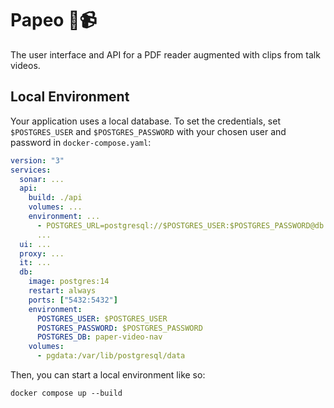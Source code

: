 # Papeo 📄📹

The user interface and API for a PDF reader augmented with clips from talk videos.

## Local Environment

Your application uses a local database. To set the credentials, set `$POSTGRES_USER` and `$POSTGRES_PASSWORD` with your chosen user and password in `docker-compose.yaml`:

```yaml
version: "3"
services:
  sonar: ...
  api:
    build: ./api
    volumes: ...
    environment: ...
      - POSTGRES_URL=postgresql://$POSTGRES_USER:$POSTGRES_PASSWORD@db:5432/paper-video-nav?sslmode=disable
      ...
  ui: ...
  proxy: ...
  it: ...
  db:
    image: postgres:14
    restart: always
    ports: ["5432:5432"]
    environment:
      POSTGRES_USER: $POSTGRES_USER
      POSTGRES_PASSWORD: $POSTGRES_PASSWORD
      POSTGRES_DB: paper-video-nav
    volumes:
      - pgdata:/var/lib/postgresql/data
```

Then, you can start a local environment like so:

`docker compose up --build`
